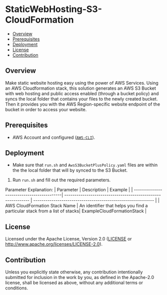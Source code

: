 # StaticWebHosting-S3-CloudFormation

- [Overview](#overview)
- [Prerequisites](#prerequisites)
- [Deployment](#deployment)
- [License](#license)
- [Contribution](#contribution)

## Overview

Make static website hosting easy using the power of AWS Services. Using an AWS Cloudformation stack, this solution generates an AWS S3 Bucket with web hosting and public access enabled (through a bucket policy) and syncs the local folder that contains your files to the newly created bucket. Then it provides you with the AWS Region-specific website endpoint of the bucket in order to access your website.

## Prerequisites

* AWS Account and configured ([`AWS-CLI`](https://docs.aws.amazon.com/cli/latest/userguide/cli-chap-configure.html)).

## Deployment

* Make sure that `run.sh` and `AwsS3BucketPlusPolicy.yaml` files are within the the local folder that will by synced to the S3 Bucket.

1. Run `run.sh` and fill out the required parameters.

Parameter Explanation:
| Parameter                                 | Description                                                  | Example                                                      |
| ------------------------------------------| ------------------------------------------------------------ | ------------------------------------------------------------ |
| AWS CloudFormation Stack Name             | An identifier that helps you find a particular stack from a list of stacks| ExampleCloudFormationStack                      |


## License

Licensed under the Apache License, Version 2.0 ([LICENSE](LICENSE) or http://www.apache.org/licenses/LICENSE-2.0).

## Contribution

Unless you explicitly state otherwise, any contribution intentionally submitted for inclusion in the work by you, as defined in the Apache-2.0 license, shall be licensed as above, without any additional terms or conditions.
